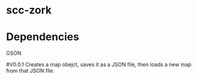 # scc-zork

# Dependencies 
 GSON

#V0.0.1
Creates a map obejct, saves it as a JSON file, then loads a new map from that JSON file.

